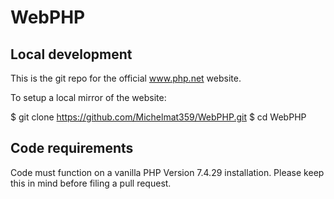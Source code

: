 # WebPHP

## Local development

This is the git repo for the official www.php.net website.

To setup a local mirror of the website:

  $ git clone https://github.com/Michelmat359/WebPHP.git
	$ cd WebPHP


## Code requirements

Code must function on a vanilla PHP Version 7.4.29 installation. 
Please keep this in mind before filing a pull request.
